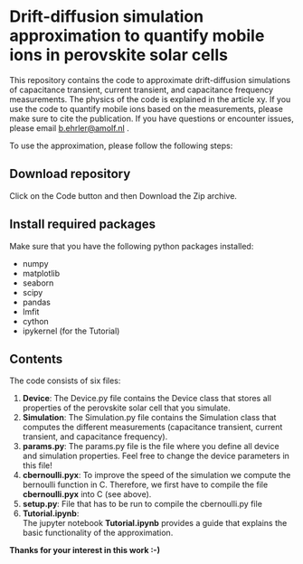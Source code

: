 # Drift-diffusion simulation approximation to quantify mobile ions in perovskite solar cells

This repository contains the code to approximate drift-diffusion simulations of capacitance transient, current transient, and capacitance frequency measurements. The physics of the code is explained in the article xy. If you use the code to quantify mobile ions based on the measurements, please make sure to cite the publication. If you have questions or encounter issues, please email b.ehrler@amolf.nl . 

To use the approximation, please follow the following steps: 

## Download repository
Click on the Code button and then Download the Zip archive. 

## Install required packages 
Make sure that you have the following python packages installed: 
- numpy 
- matplotlib
- seaborn
- scipy
- pandas
- lmfit
- cython 
- ipykernel (for the Tutorial)


## Contents
The code consists of six files: 
1. **Device**:
The Device.py file contains the Device class that stores all properties of the perovskite solar cell that you simulate. 
2. **Simulation**:
The Simulation.py file contains the Simulation class that computes the different measurements (capacitance transient, current transient, and capacitance frequency).
3. **params.py**:
The params.py file is the file where you define all device and simulation properties. Feel free to change the device parameters in this file! 
4. **cbernoulli.pyx**:
To improve the speed of the simulation we compute the bernoulli function in C. Therefore, we first have to compile the file **cbernoulli.pyx** into C (see above). 
5. **setup.py**:
File that has to be run to compile the cbernoulli.py file  
5. **Tutorial.ipynb**:  
The jupyter notebook **Tutorial.ipynb**  provides a guide that explains the basic functionality of the approximation. 


**Thanks for your interest in this work :-)**
